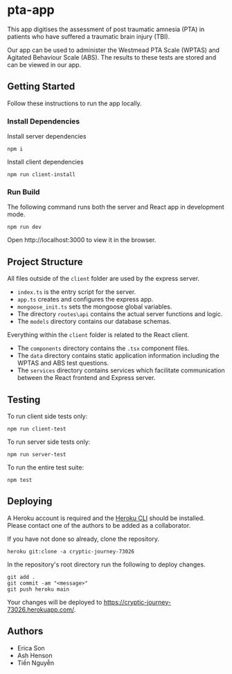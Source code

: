 # pta-app

This app digitises the assessment of post traumatic amnesia (PTA) in patients who have suffered a traumatic brain injury (TBI).

Our app can be used to administer the Westmead PTA Scale (WPTAS) and Agitated Behaviour Scale (ABS). The results to these tests are stored and can be viewed in our app.

## Getting Started

Follow these instructions to run the app locally.

### Install Dependencies

Install server dependencies

```
npm i
```

Install client dependencies

```
npm run client-install
```

### Run Build

The following command runs both the server and React app in development mode.

```
npm run dev
```

Open http://localhost:3000 to view it in the browser.

## Project Structure

All files outside of the `client` folder are used by the express server.

- `index.ts` is the entry script for the server.
- `app.ts` creates and configures the express app.
- `mongoose_init.ts` sets the mongoose global variables.
- The directory `routes\api` contains the actual server functions and logic.
- The `models` directory contains our database schemas.

Everything within the `client` folder is related to the React client.

- The `components` directory contains the `.tsx` component files.
- The `data` directory contains static application information including the WPTAS and ABS test questions.
- The `services` directory contains services which facilitate communication between the React frontend and Express server.

## Testing

To run client side tests only:

```
npm run client-test
```

To run server side tests only:

```
npm run server-test
```

To run the entire test suite:

```
npm test
```

## Deploying

A Heroku account is required and the [Heroku CLI](https://devcenter.heroku.com/articles/heroku-command-line) should be installed. Please contact one of the authors to be added as a collaborator.

If you have not done so already, clone the repository.

```
heroku git:clone -a cryptic-journey-73026
```

In the repository's root directory run the following to deploy changes.

```
git add .
git commit -am "<message>"
git push heroku main
```

Your changes will be deployed to https://cryptic-journey-73026.herokuapp.com/.

## Authors

- Erica Son
- Ash Henson
- Tiến Nguyễn
